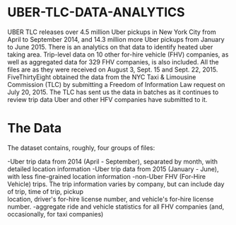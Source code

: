 # UBER-TLC-DATA-ANALYTICS
UBER TLC releases over 4.5 million Uber pickups in New York City from April to September 2014, and 14.3 million more Uber pickups from January to June 2015. There is an analytics on that data to identify heated uber taking area.
Trip-level data on 10 other for-hire vehicle (FHV) companies, as well as aggregated data for 329 FHV companies, is also included. All the files are as they were received on August 3, Sept. 15 and Sept. 22, 2015.
FiveThirtyEight obtained the data from the NYC Taxi & Limousine Commission (TLC) by submitting a Freedom of Information Law request on July 20, 2015. The TLC has sent us the data in batches as it continues to review trip data Uber and other HFV companies have submitted to it. 

# The Data
The dataset contains, roughly, four groups of files:

  -Uber trip data from 2014 (April - September), separated by month, with detailed location information
  -Uber trip data from 2015 (January - June), with less fine-grained location information
  -non-Uber FHV (For-Hire Vehicle) trips. The trip information varies by company, but can include day of trip, time of trip, pickup       
   location, driver's for-hire license number, and vehicle's for-hire license number.
  -aggregate ride and vehicle statistics for all FHV companies (and, occasionally, for taxi companies)
